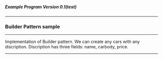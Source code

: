 ##### Example Program Version 0.1(test)
---
### Builder Pattern sample
---

Implementation of Builder pattern.
We can create any cars with any discription.
Discription has three fields: name, carbody, price.


---